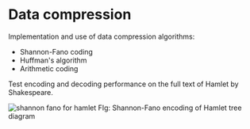 # Data compression

Implementation and use of data compression algorithms:
- Shannon-Fano coding
- Huffman's algorithm
- Arithmetic coding
  
Test encoding and decoding performance on the full text of Hamlet by Shakespeare.

![shannon fano for hamlet](https://github.com/xie-yuxuan/compression-algorithm/assets/92458490/c868319a-c321-4835-9cfe-da8cd87ed575)
FIg: Shannon-Fano encoding of Hamlet tree diagram
